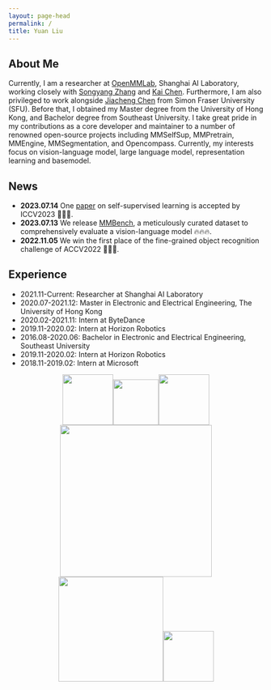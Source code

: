 ```yaml
---
layout: page-head
permalink: /
title: Yuan Liu
---
```


## About Me

Currently, I am a researcher at [OpenMMLab](https://openmmlab.com/), Shanghai AI Laboratory, working closely with [Songyang Zhang](https://www.zhangsongyang.com/) and [Kai Chen](https://chenkai.site/). Furthermore, I am also privileged to work alongside [Jiacheng Chen](https://jcchen.me/) from Simon Fraser University (SFU). Before that, I obtained my Master degree from the University of Hong Kong, and Bachelor degree from Southeast University. I take great pride in my contributions as a core developer and maintainer to a number of renowned open-source projects including MMSelfSup, MMPretrain, MMEngine, MMSegmentation, and Opencompass. Currently, my interests focus on vision-language model, large language model, representation learning and basemodel. 


## News

* **2023.07.14** One [paper](https://arxiv.org/abs/2308.00261) on self-supervised learning is accepted by ICCV2023 🎉🎉🎉.
* **2023.07.13** We release [MMBench](https://opencompass.org.cn/mmbench), a meticulously curated dataset to comprehensively evaluate a vision-language model 🔥🔥🔥.
* **2022.11.05** We win the first place of the fine-grained object recognition challenge of ACCV2022 🎉🎉🎉.


## Experience

* 2021.11-Current: Researcher at Shanghai AI Laboratory
* 2020.07-2021.12: Master in Electronic and Electrical Engineering, The University of Hong Kong
* 2020.02-2021.11: Intern at ByteDance
* 2019.11-2020.02: Intern at Horizon Robotics
* 2016.08-2020.06: Bachelor in Electronic and Electrical Engineering, Southeast University
* 2019.11-2020.02: Intern at Horizon Robotics
* 2018.11-2019.02: Intern at Microsoft

<center class="half">
    <img src="https://github.com/open-mmlab/mmpretrain/assets/30762564/27c8a98c-7721-4322-8987-9d00d42aabb9" width="100"><img src="https://github.com/open-mmlab/mmpretrain/assets/30762564/3d96853d-8e8b-4a51-af26-9d92584142f6" width="90"><img src="https://github.com/open-mmlab/mmpretrain/assets/30762564/50999adf-c05d-4dd9-bbd5-8de496beaa2a" width="100"><img src="https://images.crunchbase.com/image/upload/c_lpad,f_auto,q_auto:eco,dpr_1/mkqyfzvw5f3020ojg80e" width="300"><img src="https://media.licdn.com/dms/image/C5612AQF70FpMTwv0OQ/article-cover_image-shrink_600_2000/0/1626344136902?e=2147483647&v=beta&t=wAVf9QUffDwdz-4_bGSy5UtTzD8WHlTr2m611pbtKP0" width="207"><img src="https://media.licdn.com/dms/image/C560BAQHW1euov6T8ng/company-logo_200_200/0/1629870182287?e=2147483647&v=beta&t=Hh2jom7d4epsOMFsj31y32KFvlylzNrAAwYSdzHwSPo" width="100">
</center>


